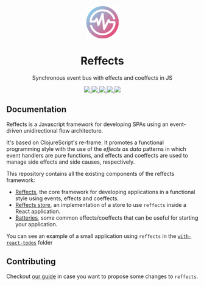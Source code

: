 <p align="center">
   <img alt="reffects" src="./logo.png" height="85">
</p>
<h1 align="center">Reffects</h1>
<p align="center">Synchronous event bus with effects and coeffects in JS</p>

<p align="center">
  <a href="https://img.shields.io/npm/v/reffects">
    <img src="https://badgen.net/npm/v/reffects">
  </a> 
  <a href="https://github.com/trovit/reffects/actions">
    <img src="https://github.com/trovit/reffects/workflows/CI/badge.svg?branch=master">
  </a> 
  <a href="https://coveralls.io/github/trovit/reffects?branch=master">
    <img src="https://coveralls.io/repos/github/trovit/reffects/badge.svg?branch=master">
  </a>
  <a href="https://bundlephobia.com/result?p=reffects">
    <img src="https://badgen.net/bundlephobia/min/reffects">
  </a> 
  <a href="https://bundlephobia.com/result?p=reffects">
    <img src="https://badgen.net/bundlephobia/minzip/reffects">
  </a>
</p>

## Documentation

Reffects is a Javascript framework for developing SPAs using an event-driven unidirectional flow architecture. 

It's based on ClojureScript's re-frame. It promotes a functional programming style with the use of the *effects as data* patterns in which event handlers are pure functions, and effects and coeffects are used to manage side effects and side causes, respectively.

This repository contains all the existing components of the reffects framework:

- [Reffects](/packages/reffects/README.md), the core framework for developing applications in a functional style using events, effects and coeffects.
- [Reffects store](/packages/reffects-store/README.md), an implementation of a store to use `reffects` inside a React application.
- [Batteries](/packages/batteries/README.md), some common effects/coeffects that can be useful for starting your application.

You can see an example of a small application using `reffects` in the [`with-react-todos`](/examples/with-react-todos/README.md) folder

## Contributing

Checkout [our guide](/docs/contributing.md) in case you want to propose some changes to `reffects`.
